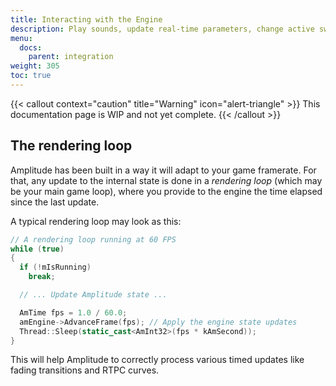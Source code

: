 ```yaml
---
title: Interacting with the Engine
description: Play sounds, update real-time parameters, change active switch states, and more through the Amplitude engine.
menu:
  docs:
    parent: integration
weight: 305
toc: true
---
```


{{< callout context="caution" title="Warning" icon="alert-triangle" >}}
This documentation page is WIP and not yet complete.
{{< /callout >}}

## The rendering loop

Amplitude has been built in a way it will adapt to your game framerate. For that, any update to the internal state is
done in a _rendering loop_ (which may be your main game loop), where you provide to the engine the time elapsed since
the last update.

A typical rendering loop may look as this:

```cpp
// A rendering loop running at 60 FPS
while (true)
{
  if (!mIsRunning)
    break;

  // ... Update Amplitude state ...

  AmTime fps = 1.0 / 60.0;
  amEngine->AdvanceFrame(fps); // Apply the engine state updates
  Thread::Sleep(static_cast<AmInt32>(fps * kAmSecond));
}
```

This will help Amplitude to correctly process various timed updates like fading transitions and RTPC curves.

